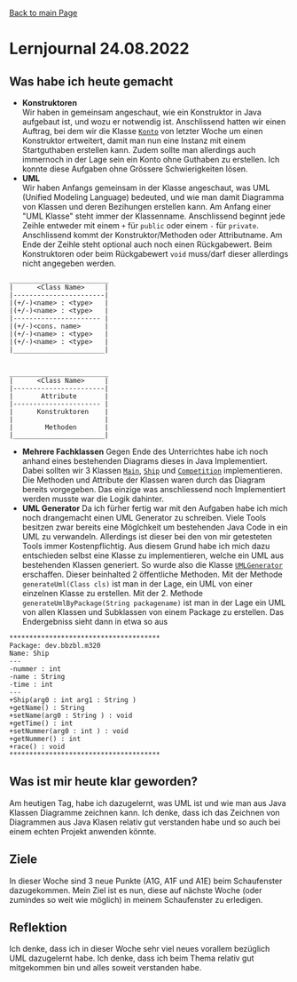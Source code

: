 [Back to main Page](./../../README.md)

# Lernjournal 24.08.2022

## Was habe ich heute gemacht
- **Konstruktoren**<br/>
Wir haben in gemeinsam angeschaut, wie ein Konstruktor in Java aufgebaut ist, und wozu er notwendig ist. Anschlissend hatten wir einen Auftrag, bei dem wir die Klasse [`Konto`](./../17.08.2022/resources/index.md#konto) von letzter Woche um einen Konstruktor ertweitert, damit man nun eine Instanz mit einem Startguthaben erstellen kann. Zudem sollte man allerdings auch immernoch in der Lage sein ein Konto ohne Guthaben zu erstellen. Ich konnte diese Aufgaben ohne Grössere Schwierigkeiten lösen.
- **UML**<br/>
Wir haben Anfangs gemeinsam in der Klasse angeschaut, was UML (Unified Modeling Language) bedeuted, und wie man damit Diagramma von Klassen und deren Bezihungen erstellen kann. Am Anfang einer "UML Klasse" steht immer der Klassenname. Anschlissend beginnt jede Zeihle entweder mit einem `+` für `public` oder einem `-` für `private`. Anschlissend kommt der Konstruktor/Methoden oder Attributname. Am Ende der Zeihle steht optional auch noch einen Rückgabewert. Beim Konstruktoren oder beim Rückgabewert `void` muss/darf dieser allerdings nicht angegeben werden. 

```
_________________________ 
|      <Class Name>     |
|-----------------------|
|(+/-)<name> : <type>   |
|(+/-)<name> : <type>   |
|---------------------- |
|(+/-)<cons. name>      |
|(+/-)<name> : <type>   | 
|(+/-)<name> : <type>   |
|_______________________|


_________________________
|      <Class Name>     |
|-----------------------|
|       Attribute       |
|---------------------- |
|      Konstruktoren    |
|                       | 
|        Methoden       |
|_______________________|
```
- **Mehrere Fachklassen**
Gegen Ende des Unterrichtes habe ich noch anhand eines bestehenden Diagrams dieses in Java Implementiert. Dabei sollten wir 3 Klassen [`Main`](./resources/index.md#main), [`Ship`](./resources/index.md#ship) und [`Competition`](./resources/index.md#competition) implementieren. Die Methoden und Attribute der Klassen waren durch das Diagram bereits vorgegeben. Das einzige was anschliessend noch Implementiert werden musste war die Logik dahinter. 
- **UML Generator**
Da ich fürher fertig war mit den Aufgaben habe ich mich noch drangemacht einen UML Generator zu schreiben. Viele Tools besitzen zwar bereits eine Möglchkeit um bestehenden Java Code in ein UML zu verwandeln. Allerdings ist dieser bei den von mir getesteten Tools immer Kostenpflichtig. Aus diesem Grund habe ich mich dazu entschieden selbst eine Klasse zu implementieren, welche ein UML aus bestehenden Klassen generiert. So wurde also die Klasse [`UMLGenerator`](./resources/index.md#uml-generator) erschaffen. Dieser beinhalted 2 öffentliche Methoden. Mit der Methode `generateUml(Class cls)` ist man in der Lage, ein UML von einer einzelnen Klasse zu erstellen. Mit der 2. Methode `generateUmlByPackage(String packagename)` ist man in der Lage ein UML von allen Klassen und Subklassen von einem Package zu erstellen. Das Endergebniss sieht dann in etwa so aus
```
**************************************
Package: dev.bbzbl.m320
Name: Ship
---
-nummer : int
-name : String
-time : int
---
+Ship(arg0 : int arg1 : String )
+getName() : String
+setName(arg0 : String ) : void
+getTime() : int
+setNummer(arg0 : int ) : void
+getNummer() : int
+race() : void
**************************************
```


## Was ist mir heute klar geworden?
Am heutigen Tag, habe ich dazugelernt, was UML ist und wie man aus Java Klassen Diagramme zeichnen kann. Ich denke, dass ich das Zeichnen von Diagrammen aus Java Klasen relativ gut verstanden habe und so auch bei einem echten Projekt anwenden könnte. 

## Ziele
In dieser Woche sind 3 neue Punkte (A1G, A1F und A1E) beim Schaufenster dazugekommen. Mein Ziel ist es nun, diese auf nächste Woche (oder zumindes so weit wie möglich) in meinem Schaufenster zu erledigen. 

## Reflektion
Ich denke, dass ich in dieser Woche sehr viel neues vorallem bezüglich UML dazugelernt habe. Ich denke, dass ich beim Thema relativ gut mitgekommen bin und alles soweit verstanden habe.
